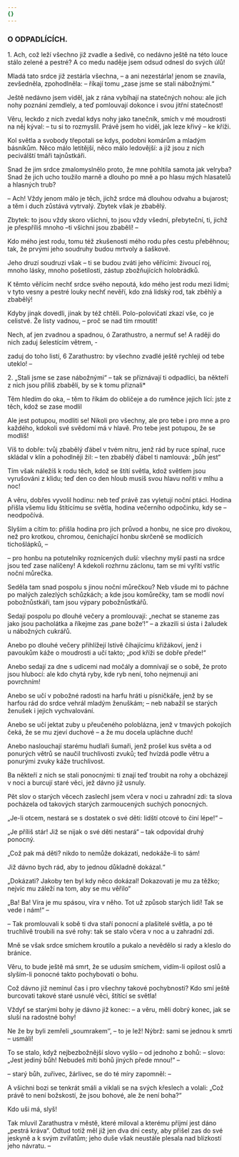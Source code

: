 ```yaml
---
{}
---
```


### O ODPADLÍCÍCH.

1\. Ach, což leží všechno již zvadle a šedivě, co nedávno ještě na této louce stálo zelené a pestré? A co medu naděje jsem odsud odnesl do svých úlů!

Mladá tato srdce již zestárla všechna, – a ani nezestárla! jenom se znavila, zevšedněla, zpohodlněla: – říkají tomu „zase jsme se stali nábožnými.“

Ještě nedávno jsem viděl, jak z rána vybíhají na statečných nohou: ale jich nohy poznání zemdlely, a teď pomlouvají dokonce i svou jitřní statečnost!

Věru, leckdo z nich zvedal kdys nohy jako tanečník, smích v mé moudrosti na něj kýval: – tu si to rozmyslil. Právě jsem ho viděl, jak leze křivý – ke kříži.

Kol světla a svobody třepotali se kdys, podobni komárům a mladým básníkům. Něco málo letitější, něco málo ledovější: a již jsou z nich peciválští tmáři tajnůstkáři.

Snad že jim srdce zmalomyslnělo proto, že mne pohltila samota jak velryba? Snad že jich ucho toužilo marně a dlouho po mně a po hlasu mých hlasatelů a hlasných trub?

– Ach! Vždy jenom málo je těch, jichž srdce má dlouhou odvahu a bujarost; a těm i duch zůstává vytrvalý. Zbytek však je zbabělý.

Zbytek: to jsou vždy skoro všichni, to jsou vždy všední, přebyteční, ti, jichž je přespříliš mnoho –ti všichni jsou zbabělí! –

Kdo mého jest rodu, tomu též zkušenosti mého rodu přes cestu přeběhnou; tak, že prvými jeho soudruhy budou mrtvoly a šaškové.

Jeho druzí soudruzi však – ti se budou zváti jeho věřícími: živoucí roj, mnoho lásky, mnoho pošetilosti, zástup zbožňujících holobrádků.

K těmto věřícím nechť srdce svého nepoutá, kdo mého jest rodu mezi lidmi; v tyto vesny a pestré louky nechť nevěří, kdo zná lidský rod, tak zběhlý a zbabělý!

Kdyby jinak dovedli, jinak by též chtěli. Polo-polovičatí zkazí vše, co je celistvé. Že listy vadnou, – proč se nad tím rmoutit!

Nech, ať jen zvadnou a spadnou, ó Zarathustro, a nermuť se! A raději do nich zaduj šelestícím větrem, -

zaduj do toho listí, 6 Zarathustro: by všechno zvadlé ještě rychleji od tebe uteklo! –

  

2\. „Stali jsme se zase nábožnými“ – tak se přiznávají ti odpadlíci, ba někteří z nich jsou příliš zbabělí, by se k tomu přiznali\*

Těm hledím do oka, – těm to říkám do obličeje a do ruměnce jejich lící: jste z těch, kdož se zase modlil

Ale jest potupou, modliti se! Nikoli pro všechny, ale pro tebe i pro mne a pro každého, kdokoli své svědomí má v hlavě. Pro tebe jest potupou, že se modlíš!

Víš to dobře: tvůj zbabělý ďábel v tvém nitru, jenž rád by ruce spínal, ruce skládal v klín a pohodlněji žil: – ten zbabělý ďábel ti namlouvá: „bůh jest“

Tím však náležíš k rodu těch, kdož se štítí světla, kdož světlem jsou vyrušováni z klidu; teď den co den hloub musíš svou hlavu nořiti v mlhu a noc!

A věru, dobřes vyvolil hodinu: neb teď právě zas vyletují noční ptáci. Hodina přišla všemu lidu štítícímu se světla, hodina večerního odpočinku, kdy se – neodpočívá.

Slyším a cítím to: přišla hodina pro jich průvod a honbu, ne sice pro divokou, než pro krotkou, chromou, čenichající honbu skrčeně se modlících tichošlápků, –

– pro honbu na potutelníky roznícených duší: všechny myší pasti na srdce jsou teď zase nalíčeny! A kdekoli rozhrnu záclonu, tam se mi vyřítí vstříc noční můrečka.

Seděla tam snad pospolu s jinou noční můrečkou? Neb všude mi to páchne po malých zalezlých schůzkách; a kde jsou komůrečky, tam se modlí noví pobožnůstkáři, tam jsou výpary pobožnůstkářů.

Sedají pospolu po dlouhé večery a promlouvají: „nechat se staneme zas jako jsou pacholátka a říkejme zas ‚pane bože‘!“ – a zkazili si ústa i žaludek u nábožných cukrářů.

Anebo po dlouhé večery přihlížejí lstivě číhajícímu křižákoví, jenž i pavoukům káže o moudrosti a učí takto; „pod kříži se dobře přede!“

Anebo sedají za dne s udicemi nad močály a domnívají se o sobě, že proto jsou hlubocí: ale kdo chytá ryby, kde ryb není, toho nejmenuji ani povrchním!

Anebo se učí v pobožné radosti na harfu hráti u písničkáře, jenž by se harfou rád do srdce vehrál mladým ženuškám; – neb nabažil se starých ženušek i jejich vychvalování.

Anebo se učí jektat zuby u přeučeného poloblázna, jenž v tmavých pokojích čeká, že se mu zjeví duchové – a že mu docela upláchne duch!

Anebo naslouchají starému hudlaři šumaři, jenž prošel kus světa a od ponurých větrů se naučil truchlivosti zvuků; teď hvízdá podle větru a ponurými zvuky káže truchlivost.

Ba někteří z nich se stali ponocnými: ti znají teď troubit na rohy a obcházejí v noci a burcují staré věci, jež dávno již usnuly.

Pět slov o starých věcech zaslechl jsem včera v noci u zahradní zdi: ta slova pocházela od takových starých zarmoucených suchých ponocných.

„Je-li otcem, nestará se s dostatek o své děti: lidští otcové to činí lépe!“ –

„Je příliš stár! Již se nijak o své děti nestará“ – tak odpovídal druhý ponocný.

„Což pak má děti? nikdo to nemůže dokázati, nedokáže-li to sám!

Již dávno bych rád, aby to jednou důkladně dokázal.“

„Dokázati? Jakoby ten byl kdy něco dokázal! Dokazovati je mu za těžko; nejvíc mu záleží na tom, aby se mu věřilo“

„Ba! Ba! Víra je mu spásou, víra v něho. Tot už způsob starých lidí! Tak se vede i nám!“ – 

– Tak promlouvali k sobě ti dva staří ponocní a plašitelé světla, a po té truchlivě troubili na své rohy: tak se stalo včera v noc a u zahradní zdi.

Mně se však srdce smíchem kroutilo a pukalo a nevědělo si rady a kleslo do bránice.

Věru, to bude ještě má smrt, že se udusím smíchem, vidím-li opilost oslů a slyším-li ponocné takto pochybovati o bohu.

Což dávno již neminul čas i pro všechny takové pochybnosti? Kdo smí ještě burcovati takové staré usnulé věci, štítící se světla!

Vždyť se starými bohy je dávno již konec: – a věru, měli dobrý konec, jak se sluší na radostné bohy!

Ne že by byli zemřeli „soumrakem‘’, – to je lež! Nýbrž: sami se jednou k smrti – usmáli!

To se stalo, když nejbezbožnější slovo vyšlo – od jednoho z bohů: – slovo: „Jest jediný bůh! Nebudeš míti bohů jiných přede mnou!“ –

– starý bůh, zuřivec, žárlivec, se do té míry zapomněl: –

A všichni bozi se tenkrát smáli a viklali se na svých křeslech a volali: „Což právě to není božskostí, že jsou bohové, ale že není boha?“

Kdo uši má, slyš!

  

Tak mluvil Zarathustra v městě, které miloval a kterému příjmí jest dáno „pestrá kráva“. Odtud totiž měl již jen dva dni cesty, aby přišel zas do své jeskyně a k svým zvířatům; jeho duše však neustále plesala nad blízkostí jeho návratu. –
